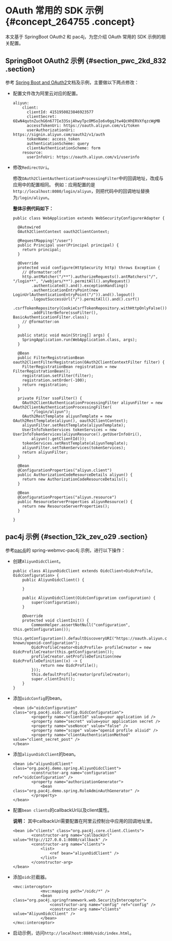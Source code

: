 # OAuth 常用的 SDK 示例 {#concept_264755 .concept}

本文基于 SpringBoot OAuth2 和 pac4j，为您介绍 OAuth 常用的 SDK 示例的相关配置。

## SpringBoot OAuth2 示例 {#section_pwc_2kd_832 .section}

参考 [Spring Boot and OAuth2](https://spring.io/guides/tutorials/spring-boot-oauth2/)文档及示例，主要做以下两点修改：

-   配置文件改为阿里云对应的配置。

    ``` {#codeblock_u90_8hq_qgs}
    aliyun:
        client:
          clientId: 4151950823846923577
          clientSecret: 6EwN4qutnZuchG6n677Ie33SsjAhwyTpcOMSoIo6v0gqJtw4QcHhERVXfqzcWgMB
          accessTokenUri: https://oauth.aliyun.com/v1/token
          userAuthorizationUri: https://signin.aliyun.com/oauth2/v1/auth
          tokenName: access_token
          authenticationScheme: query
          clientAuthenticationScheme: form
        resource:
          userInfoUri: https://oauth.aliyun.com/v1/userinfo
    ```

-   修改`RedirectUri`。

    修改`OAuth2ClientAuthenticationProcessingFilter`中的回调地址，改成与应用中的配置相同。 例如：应用配置的是`http://localhost:8080/login/aliyun`，则把代码中的回调地址替换为`/login/aliyun`。

    **整体示例代码如下：**

    ``` {#codeblock_zfa_953_d30}
    public class WebApplication extends WebSecurityConfigurerAdapter {
    
      @Autowired
      OAuth2ClientContext oauth2ClientContext;
    
      @RequestMapping("/user")
      public Principal user(Principal principal) {
        return principal;
      }
    
      @Override
      protected void configure(HttpSecurity http) throws Exception {
        // @formatter:off
        http.antMatcher("/**").authorizeRequests().antMatchers("/", "/login**", "/webjars/**").permitAll().anyRequest()
            .authenticated().and().exceptionHandling()
            .authenticationEntryPoint(new LoginUrlAuthenticationEntryPoint("/")).and().logout()
            .logoutSuccessUrl("/").permitAll().and().csrf()
            .csrfTokenRepository(CookieCsrfTokenRepository.withHttpOnlyFalse()).and()
            .addFilterBefore(ssoFilter(), BasicAuthenticationFilter.class);
        // @formatter:on
      }
    
      public static void main(String[] args) {
        SpringApplication.run(WebApplication.class, args);
      }
    
      @Bean
      public FilterRegistrationBean oauth2ClientFilterRegistration(OAuth2ClientContextFilter filter) {
        FilterRegistrationBean registration = new FilterRegistrationBean();
        registration.setFilter(filter);
        registration.setOrder(-100);
        return registration;
      }
    
      private Filter ssoFilter() {
        OAuth2ClientAuthenticationProcessingFilter aliyunFilter = new OAuth2ClientAuthenticationProcessingFilter(
            "/login/aliyun");
        OAuth2RestTemplate aliyunTemplate = new OAuth2RestTemplate(aliyun(), oauth2ClientContext);
        aliyunFilter.setRestTemplate(aliyunTemplate);
        UserInfoTokenServices tokenServices = new UserInfoTokenServices(aliyunResource().getUserInfoUri(),
            aliyun().getClientId());
        tokenServices.setRestTemplate(aliyunTemplate);
        aliyunFilter.setTokenServices(tokenServices);
        return aliyunFilter;
      }
    
      @Bean
      @ConfigurationProperties("aliyun.client")
      public AuthorizationCodeResourceDetails aliyun() {
        return new AuthorizationCodeResourceDetails();
      }
    
      @Bean
      @ConfigurationProperties("aliyun.resource")
      public ResourceServerProperties aliyunResource() {
        return new ResourceServerProperties();
      }
    
    }
    ```


## pac4j 示例 {#section_12k_zev_o29 .section}

参考[pac4j](http://www.pac4j.org/)的 spring-webmvc-pac4j 示例，进行以下操作：

-   创建`AliyunOidcClient`。

    ``` {#codeblock_gru_1yf_rc4}
    public class AliyunOidcClient extends OidcClient<OidcProfile, OidcConfiguration> {
        public AliyunOidcClient() {
    
        }
    
        public AliyunOidcClient(OidcConfiguration configuration) {
            super(configuration);
        }
    
        @Override
        protected void clientInit() {
            CommonHelper.assertNotNull("configuration", this.getConfiguration());
            this.getConfiguration().defaultDiscoveryURI("https://oauth.aliyun.com/.well-known/openid-configuration");
            OidcProfileCreator<OidcProfile> profileCreator = new OidcProfileCreator(this.getConfiguration());
            profileCreator.setProfileDefinition(new OidcProfileDefinition((x) -> {
                return new OidcProfile();
            }));
            this.defaultProfileCreator(profileCreator);
            super.clientInit();
        }
    }
    ```

-   添加`oidcConfig`的bean。

    ``` {#codeblock_4v8_0cx_c93}
    <bean id="oidcConfiguration" class="org.pac4j.oidc.config.OidcConfiguration">
            <property name="clientId" value=your application id />
            <property name="secret" value=your application secret />
            <property name="useNonce" value="false" />
            <property name="scope" value="openid profile aliuid" />
            <property name="clientAuthenticationMethod" value="client_secret_post" />
    </bean>
    ```

-   添加`aliyunOidcClient`的bean。

    ``` {#codeblock_faz_0q7_1sz}
    <bean id="aliyunOidClient" class="org.pac4j.demo.spring.AliyunOidcClient">
            <constructor-arg name="configuration" ref="oidcConfiguration" />
            <property name="authorizationGenerator">
                <bean class="org.pac4j.demo.spring.RoleAdminAuthGenerator" />
            </property>
    </bean>
    ```

-   配置`bean clients`的callbackUrl以及client属性。

    **说明：** 其中callbackUri需要配置在阿里云控制台中应用的回调地址里。

    ``` {#codeblock_uch_8g2_a6e}
    <bean id="clients" class="org.pac4j.core.client.Clients">
            <constructor-arg name="callbackUrl" value="http://127.0.0.1:8080/callback" />
            <constructor-arg name="clients">
                <list>
                    <ref bean="aliyunOidClient" />
                </list>
            </constructor-arg>
    </bean>
    ```

-   添加`oidc`拦截器。

    ``` {#codeblock_7j0_99y_w60}
    <mvc:interceptor>
                <mvc:mapping path="/oidc/*" />
                <bean class="org.pac4j.springframework.web.SecurityInterceptor">
                    <constructor-arg name="config" ref="config" />
                    <constructor-arg name="clients" value="AliyunOidcClient" />
                </bean>
    </mvc:interceptor>
    ```

-   启动示例，访问`http://localhost:8080/oidc/index.html`。

